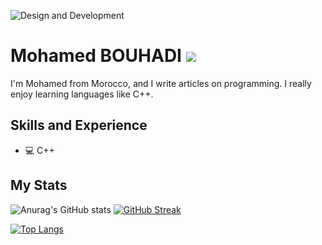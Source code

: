 ![Design and Development](https://github.com/bouhadi-m3d/bouhadi-m3d/blob/main/cover.jpg)

# Mohamed BOUHADI   ![](https://komarev.com/ghpvc/?username=bouhadi-m3d)
I'm Mohamed from Morocco, and I write articles on programming. I really enjoy learning languages like C++.

## Skills and Experience
* 💻 C++

## My Stats
![Anurag's GitHub stats](https://github-readme-stats.vercel.app/api?username=bouhadi-m3d&theme=tokyonight&show_icons=true)   [![GitHub Streak](https://streak-stats.demolab.com/?user=bouhadi-m3d)](https://git.io/streak-stats)

[![Top Langs](https://github-readme-stats.vercel.app/api/top-langs/?username=bouhadi-m3d&layout=compact)](https://github.com/anuraghazra/github-readme-stats)

                
